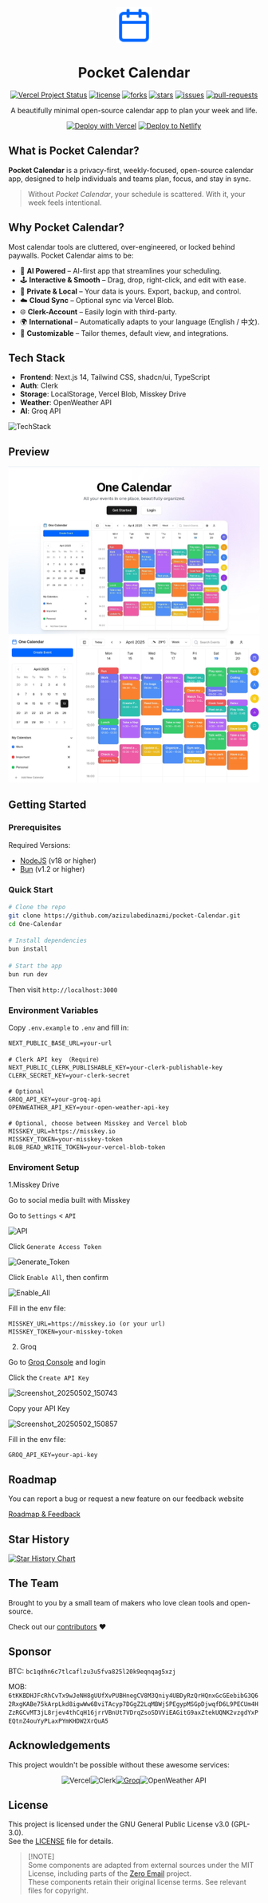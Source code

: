 <div align="center">
  <img src="public/icon.svg" width="72">
  
# Pocket Calendar

<p>

<a href="https://vercel.com/tech-art/one-calendar" target="_blank"><img src="https://vercelbadge.vercel.app/api/EvanTechDev/One-Calendar?style=flat-square" alt="Vercel Project Status"></a>
<a href="https://github.com/azizulabedinazmi/pocket-Calendar/blob/master/LICENSE" target="blank"><img src="https://img.shields.io/github/license/EvanTechDev/One-Calendar?style=flat-square" alt="license"></a>
<a href="https://github.com/azizulabedinazmi/pocket-Calendar/fork" target="blank"><img src="https://img.shields.io/github/forks/EvanTechDev/One-Calendar?style=flat-square" alt="forks"></a>
<a href="https://github.com/azizulabedinazmi/pocket-Calendar/stargazers" target="blank"><img src="https://img.shields.io/github/stars/EvanTechDev/One-Calendar?style=flat-square" alt="stars"></a>
<a href="https://github.com/azizulabedinazmi/pocket-Calendar/issues" target="blank"><img src="https://img.shields.io/github/issues/EvanTechDev/One-Calendar?style=flat-square" alt="issues"></a>
<a href="https://github.com/azizulabedinazmi/pocket-Calendar/pulls" target="blank"><img src="https://img.shields.io/github/issues-pr/EvanTechDev/One-Calendar?style=flat-square" alt="pull-requests"></a>

</p>

A beautifully minimal open-source calendar app to plan your week and life.


<a href="https://vercel.com/new/clone?repository-url=https://github.com/azizulabedinazmi/pocket-Calendar&env=NEXT_PUBLIC_BASE_URL,NEXT_PUBLIC_CLERK_PUBLISHABLE_KEY,CLERK_SECRET_KEY,OPENWEATHER_API_KEY,BLOB_READ_WRITE_TOKEN&project-name=one-calendar&repo-name=one-calendar" style="display: inline-block;"><img src="https://vercel.com/button" alt="Deploy with Vercel" style="height: 32px;"></a>
<a href="https://app.netlify.com/start/deploy?repository=https://github.com/azizulabedinazmi/pocket-Calendar" style="display: inline-block;"><img src="https://www.netlify.com/img/deploy/button.svg" alt="Deploy to Netlify" style="height: 32px;"></a>


</div>

## What is Pocket Calendar?

**Pocket Calendar** is a privacy-first, weekly-focused, open-source calendar app, designed to help individuals and teams plan, focus, and stay in sync.

> Without *Pocket Calendar*, your schedule is scattered. With it, your week feels intentional.

## Why Pocket Calendar?

Most calendar tools are cluttered, over-engineered, or locked behind paywalls. Pocket Calendar aims to be:

- 🧠 **AI Powered** – AI-first app that streamlines your scheduling.
- 🕹 **Interactive & Smooth** – Drag, drop, right-click, and edit with ease.
- 🔐 **Private & Local** – Your data is yours. Export, backup, and control.
- ☁️ **Cloud Sync** – Optional sync via Vercel Blob.
- 🌐 **Clerk-Account** – Easily login with third-party.
- 🌍 **International** – Automatically adapts to your language (English / 中文).
- 🧱 **Customizable** – Tailor themes, default view, and integrations.

## Tech Stack

- **Frontend**: Next.js 14, Tailwind CSS, shadcn/ui, TypeScript
- **Auth**: Clerk
- **Storage**: LocalStorage, Vercel Blob, Misskey Drive
- **Weather**: OpenWeather API
- **AI**: Groq API

![TechStack](https://skills-icons.vercel.app/api/icons?i=nextjs,ts,tailwindcss,shadcnui,clerk,groq,vercel,openweather,bun)

## Preview

![Home](public/Home.jpg)
![App](/public/Banner.jpg)

## Getting Started

### Prerequisites

Required Versions:

- [NodeJS](https://nodejs.org) (v18 or higher)
- [Bun](https://bun.sh) (v1.2 or higher)

### Quick Start

```bash
# Clone the repo
git clone https://github.com/azizulabedinazmi/pocket-Calendar.git
cd One-Calendar

# Install dependencies
bun install

# Start the app
bun run dev
```

Then visit `http://localhost:3000`

### Environment Variables

Copy `.env.example` to `.env` and fill in:

```env
NEXT_PUBLIC_BASE_URL=your-url

# Clerk API key （Require）
NEXT_PUBLIC_CLERK_PUBLISHABLE_KEY=your-clerk-publishable-key
CLERK_SECRET_KEY=your-clerk-secret

# Optional
GROQ_API_KEY=your-groq-api
OPENWEATHER_API_KEY=your-open-weather-api-key

# Optional, choose between Misskey and Vercel blob
MISSKEY_URL=https://misskey.io
MISSKEY_TOKEN=your-misskey-token
BLOB_READ_WRITE_TOKEN=your-vercel-blob-token
```

### Enviroment Setup

1.Misskey Drive

Go to social media built with Misskey

Go to `Settings` < `API`

![API](https://github.com/user-attachments/assets/db9cead7-96a2-4fd7-8c0b-55429198aa91)

Click `Generate Access Token`

![Generate_Token](https://github.com/user-attachments/assets/db068882-060d-4752-ac5e-7809dfb6a9b8)


Click  `Enable All`, then confirm

![Enable_All](https://github.com/user-attachments/assets/58d445da-4133-4519-9e7e-8f4d62dd9116)

Fill in the env file:

```env
MISSKEY_URL=https://misskey.io (or your url)
MISSKEY_TOKEN=your-misskey-token
```

2. Groq

Go to [Groq Console](https://console.groq.com) and login

Click the `Create API Key`

![Screenshot_20250502_150743](https://github.com/user-attachments/assets/1e8faf08-7afe-405e-83a7-01039de35338)

Copy your API Key

![Screenshot_20250502_150857](https://github.com/user-attachments/assets/55374169-7f2b-480d-924f-80a46b014551)

Fill in the env file:

```env
GROQ_API_KEY=your-api-key
```

## Roadmap

You can report a bug or request a new feature on our feedback website

[Roadmap & Feedback](https://feedback.xyehr.cn)

## Star History

[![Star History Chart](https://api.star-history.com/svg?repos=EvanTechDev/One-Calendar&type=Date)](https://www.star-history.com/#EvanTechDev/One-Calendar&Date)

## The Team

Brought to you by a small team of makers who love clean tools and open-source.

Check out our [contributors](https://github.com/azizulabedinazmi/pocket-Calendar/graphs/contributors) ❤️

## Sponsor

BTC: `bc1qdhn6c7tlcaflzu3u5fva825l20k9eqnqag5xzj`

MOB: `6tKKBDHJFcRhCvTx9wJeNH8gUUfXvPUBHnegCV8M3Qniy4UBDyRzQrHQnxGcGEebibG3Q62RxgKABe75kArpLkd8igwWw6BviTAcyp7DGgZ2LqMBWjSPEgypMSGpDjwqfD6L9PECUm4HZzRGCvMT3jL8rjev4thCqH16jrrVBnUt7VDrqZsoSDVViEAGitG9axZtekUQNK2vzgdYxPEQtnZ4ouYyPLaxPYmKHDW2XrQuA5`

## Acknowledgements

This project wouldn't be possible without these awesome services:

<div style="display: flex; justify-content: center;">
  <a href="https://vercel.com" style="text-decoration: none;"><img src="https://github.com/user-attachments/assets/5107d47f-7ce9-425a-8e24-77c322205bd4" alt="Vercel" width="96"/></a>
  <a href="https://clerk.com" style="text-decoration: none;"><img src="https://github.com/user-attachments/assets/6f9fa5d7-e0c2-4c14-aef9-e39bd0465e23" alt="Clerk" width="96"/></a>
  <a href="https://groq.com" style="text-decoraion: none;"><img src="https://github.com/user-attachments/assets/650dc220-c0a7-4761-a7ce-2c24a7d75133" alt="Groq" width="96"></a>
  <a href="https://openweathermap.org" style="text-decoration: none;"><img src="https://github.com/user-attachments/assets/d07ed7a1-c374-45f5-90fd-17c3de2a9098" alt="OpenWeather API" width="96"/></a>
</div>

## License

This project is licensed under the GNU General Public License v3.0 (GPL-3.0).  
See the [LICENSE](./LICENSE) file for details.

> [!NOTE]\
> Some components are adapted from external sources under the MIT License, including parts of the [Zero Email](https://github.com/Mail-0/Zero) project.  
> These components retain their original license terms. See relevant files for copyright.
